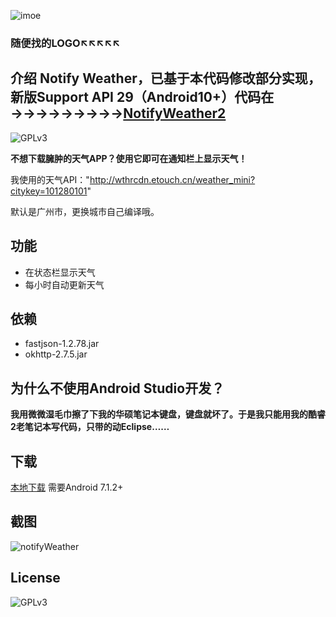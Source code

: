 ![imoe](https://cdn.jsdelivr.net/gh/iamverycute/NotifyWeather/res/drawable/icon.png)

### 随便找的LOGO↖↖↖↖↖
## 介绍 Notify Weather，已基于本代码修改部分实现，新版Support API 29（Android10+）代码在→→→→→→→→→[NotifyWeather2](https://github.com/chilicdn/NotifyWeather2)
![GPLv3](https://cdn.jsdelivr.net/gh/iamverycute/NotifyWeather/android.png)

**不想下载臃肿的天气APP？使用它即可在通知栏上显示天气！**

我使用的天气API："http://wthrcdn.etouch.cn/weather_mini?citykey=101280101"

默认是广州市，更换城市自己编译哦。

## 功能

+ 在状态栏显示天气
+ 每小时自动更新天气

## 依赖

+ fastjson-1.2.78.jar
+ okhttp-2.7.5.jar

## 为什么不使用Android Studio开发？

**我用微微湿毛巾擦了下我的华硕笔记本键盘，键盘就坏了。于是我只能用我的酷睿2老笔记本写代码，只带的动Eclipse……**

## 下载

[本地下载](https://cdn.jsdelivr.net/gh/iamverycute/NotifyWeather/NotifyWeather.apk) 需要Android 7.1.2+

## 截图

![notifyWeather](https://cdn.jsdelivr.net/gh/iamverycute/NotifyWeather/Screenshot_Notify_Weather.png)

## License

![GPLv3](https://cdn.jsdelivr.net/gh/iamverycute/NotifyWeather/gplv3-with-text-136x68.png)
